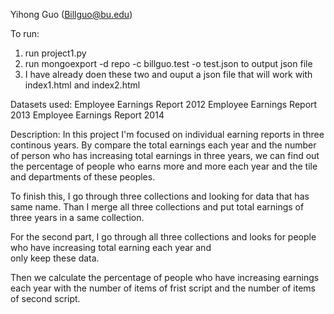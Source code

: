 Yihong Guo (Billguo@bu.edu)

To run:
1. run project1.py
2. run mongoexport -d repo -c billguo.test -o test.json to output json file
3. I have already doen these two and ouput a json file that will work with index1.html and index2.html

Datasets used:
Employee Earnings Report 2012
Employee Earnings Report 2013
Employee Earnings Report 2014

Description:
In this project I'm focused on individual earning reports in three continous years.
By compare the total earnings each year and the number of person who has increasing total earnings in three years, we can find 
out the percentage of people who earns more and more each year and the tile and departments of these peoples.

To finish this, I go through three collections and looking for data that has same name. Than I merge all three collections and 
put total earnings of three years in a same collection.

For the second part, I go through all three collections and looks for people who have increasing total earning each year and  
only keep these data.

Then we calculate the percentage of people who have increasing earnings each year with the number of items of frist script and
the number of items of second script.
